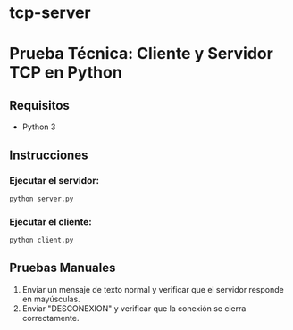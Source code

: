# tcp-server
# Prueba Técnica: Cliente y Servidor TCP en Python

## Requisitos
- Python 3

## Instrucciones
### Ejecutar el servidor:
```bash
python server.py
```

### Ejecutar el cliente:
```bash
python client.py
```

## Pruebas Manuales
1. Enviar un mensaje de texto normal y verificar que el servidor responde en mayúsculas.
2. Enviar "DESCONEXION" y verificar que la conexión se cierra correctamente.
